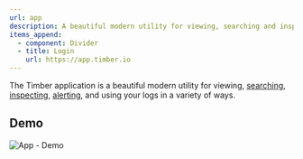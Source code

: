 ```yaml
---
url: app
description: A beautiful modern utility for viewing, searching and inspecting your logs.
items_append:
  - component: Divider
  - title: Login
    url: https://app.timber.io
---
```

The Timber application is a beautiful modern utility for viewing, [searching](console/searching), [inspecting](console/view-metdata-and-context), [alerting](alerts), and using your logs in a variety of ways.

## Demo

![App - Demo](//images.contentful.com/h6vh38q7qvzk/4tgpCFPD5YkQE680QiS8Yu/8ffb62a2f8fbfcce985c24fe79e2f3d1/Screen_Recording_2017-08-12_at_06.59_PM.gif)
